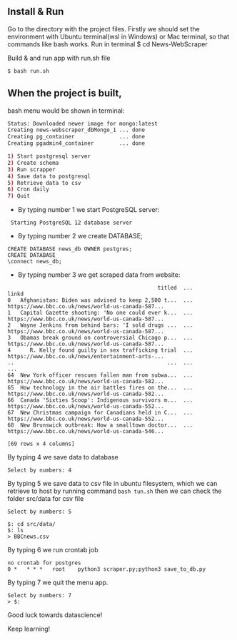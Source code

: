 ## Install & Run

Go to the directory with the project files. Firstly we should set the environment with Ubuntu terminal(wsl in Windows) or Mac terminal, so that commands like bash works. Run in terminal
$ cd News-WebScraper

Build & and run app with run.sh file
```sh
$ bash run.sh
```
## When the project is built, 
bash menu would be shown in terminal:

```sh
Status: Downloaded newer image for mongo:latest
Creating news-webscraper_dbMongo_1 ... done
Creating pg_container              ... done
Creating pgadmin4_container        ... done

1) Start postgresql server  
2) Create schema
3) Run scrapper   
4) Save data to postgresql           
5) Retrieve data to csv     
6) Cron daily 
7) Quit
```
* By typing number 1  we start PostgreSQL server:
```
 Starting PostgreSQL 12 database server  
```
* By typing number 2  we create DATABASE;
```
CREATE DATABASE news_db OWNER postgres;
CREATE DATABASE  
\connect news_db;
```
* By typing number 3  we get scraped data from website:
```
                                               titled  ...                                              linkd
0   Afghanistan: Biden was advised to keep 2,500 t...  ...  https://www.bbc.co.uk/news/world-us-canada-587...
1   Capital Gazette shooting: 'No one could ever k...  ...  https://www.bbc.co.uk/news/world-us-canada-587...
2   Wayne Jenkins from behind bars: 'I sold drugs ...  ...  https://www.bbc.co.uk/news/world-us-canada-587...
3   Obamas break ground on controversial Chicago p...  ...  https://www.bbc.co.uk/news/world-us-canada-587...
4      R. Kelly found guilty in sex trafficking trial  ...  https://www.bbc.co.uk/news/entertainment-arts-...
..                                                ...  ...                                                ...
64  New York officer rescues fallen man from subwa...  ...  https://www.bbc.co.uk/news/world-us-canada-582...
65  How technology in the air battles fires on the...  ...  https://www.bbc.co.uk/news/world-us-canada-582...
66  Canada 'Sixties Scoop': Indigenous survivors m...  ...  https://www.bbc.co.uk/news/world-us-canada-552...
67  New Christmas campaign for Canadians held in C...  ...  https://www.bbc.co.uk/news/world-us-canada-552...
68  New Brunswick outbreak: How a smalltown doctor...  ...  https://www.bbc.co.uk/news/world-us-canada-546...

[69 rows x 4 columns]
```
By typing 4 we save data to database
```
Select by numbers: 4
```
By typing 5 we save data to csv file in ubuntu filesystem, which we can retrieve to host by running command `bash tun.sh` then we can check the folder src/data for csv file
```
Select by numbers: 5
```
```
$: cd src/data/
$: ls
> BBCnews.csv
```
By typing 6 we run crontab job 
```
no crontab for postgres
0 *   * * *   root    python3 scraper.py;python3 save_to_db.py
```

By typing 7 we quit the menu app.
```
Select by numbers: 7
> $:
```

Good luck towards datascience!

Keep learning!
